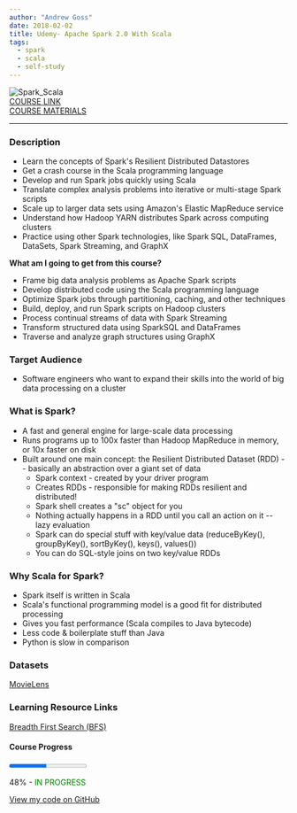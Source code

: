 ```yaml
---
author: "Andrew Goss"
date: 2018-02-02
title: Udemy- Apache Spark 2.0 With Scala
tags:
  - spark
  - scala
  - self-study
---
```

![Spark_Scala](/img/post/spark_scala.png "Spark_Scala")<br>
<a href="https://www.udemy.com/apache-spark-with-scala-hands-on-with-big-data" target="_blank">COURSE LINK</a><br>
<a href="http://sundog-education.com/spark-scala" target="_blank">COURSE MATERIALS</a><br>
<hr>

### Description
* Learn the concepts of Spark's Resilient Distributed Datastores
* Get a crash course in the Scala programming language
* Develop and run Spark jobs quickly using Scala
* Translate complex analysis problems into iterative or multi-stage Spark scripts
* Scale up to larger data sets using Amazon's Elastic MapReduce service
* Understand how Hadoop YARN distributes Spark across computing clusters
* Practice using other Spark technologies, like Spark SQL, DataFrames, DataSets, Spark Streaming, and GraphX

<b>What am I going to get from this course?</b>

* Frame big data analysis problems as Apache Spark scripts
* Develop distributed code using the Scala programming language
* Optimize Spark jobs through partitioning, caching, and other techniques
* Build, deploy, and run Spark scripts on Hadoop clusters
* Process continual streams of data with Spark Streaming
* Transform structured data using SparkSQL and DataFrames
* Traverse and analyze graph structures using GraphX

### Target Audience
* Software engineers who want to expand their skills into the world of big data processing on a cluster

### What is Spark?
* A fast and general engine for large-scale data processing
* Runs programs up to 100x faster than Hadoop MapReduce in memory, or 10x faster on disk
* Built around one main concept: the Resilient Distributed Dataset (RDD) -- basically an abstraction over a giant set of data
  * Spark context - created by your driver program
  * Creates RDDs - responsible for making RDDs resilient and distributed!
  * Spark shell creates a "sc" object for you
  * Nothing actually happens in a RDD until you call an action on it -- lazy evaluation
  * Spark can do special stuff with key/value data (reduceByKey(), groupByKey(), sortByKey(), keys(), values())
  * You can do SQL-style joins on two key/value RDDs

### Why Scala for Spark?
* Spark itself is written in Scala
* Scala's functional programming model is a good fit for distributed processing
* Gives you fast performance (Scala compiles to Java bytecode)
* Less code & boilerplate stuff than Java
* Python is slow in comparison

### Datasets
<a href="https://grouplens.org/datasets/movielens" target="_blank">MovieLens</a>

### Learning Resource Links
<a href="https://www.hackerearth.com/practice/algorithms/graphs/breadth-first-search/tutorial" target="_blank">Breadth First Search (BFS)</a><br>

#### Course Progress
<progress max="1.0" value="0.48"></progress>

48% - <font color="green">IN PROGRESS</font>

<a href="https://github.com/andrewrgoss/udemy-spark-scala" class="btn" target="_blank">View my code on GitHub</a><br><br>